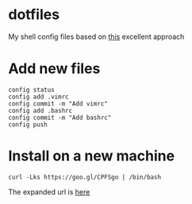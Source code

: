 # dotfiles
My shell config files based on [this](https://developer.atlassian.com/blog/2016/02/best-way-to-store-dotfiles-git-bare-repo/) excellent approach

# Add new files
```
config status
config add .vimrc
config commit -m "Add vimrc"
config add .bashrc
config commit -m "Add bashrc"
config push
```

# Install on a new machine
```
curl -Lks https://goo.gl/CPFSgo | /bin/bash
```

The expanded url is [here](https://gist.github.com/eppemela/aa28532aebb250862582)
